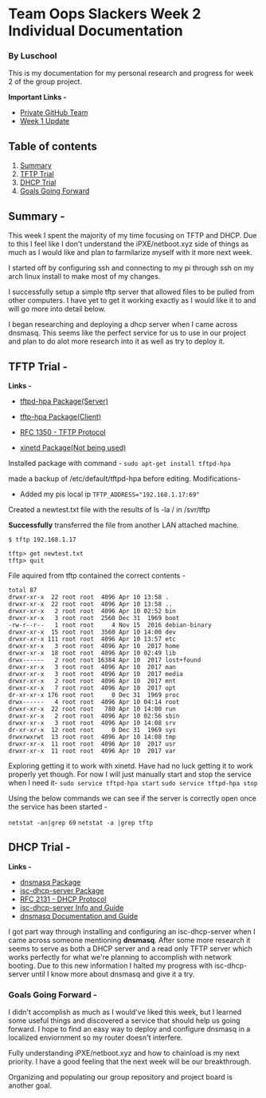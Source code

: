 # Team Oops Slackers Week 2 Individual Documentation
### By Luschool

This is my documentation for my personal research and progress for week 2 of the group project.

**Important Links -**
* [Private GitHub Team](https://github.com/orgs/FOSSClass/teams/oops-slackers)
* [Week 1 Update](https://github.com/luschool/oopsslackerstemp/blob/master/OopsSlackersWeek1Individual.md)

## Table of contents
1. [Summary](#sum)
2. [TFTP Trial](#tftp)
3. [DHCP Trial](#dhcp)
4. [Goals Going Forward](#future)

<a name="sum"></a>

## Summary -  

This week I spent the majority of my time focusing on TFTP and DHCP. Due to this I feel like I don't understand the iPXE/netboot.xyz
side of things as much as I would like and plan to farmilarize myself with it more next week. 

I started off by configuring ssh and connecting to my pi through ssh on my arch linux install to make most of my changes. 

I successfully setup a simple tftp server that allowed files to be pulled from other computers. I have yet to get it working
exactly as I would like it to and will go more into detail below. 

I began researching and deploying a dhcp server when I came across dnsmasq. This seems like the perfect service for us to use
in our project and plan to do alot more research into it as well as try to deploy it. 


<a name="research"></a>

## TFTP Trial - 

**Links -**
* [tftpd-hpa Package(Server)](https://packages.debian.org/stretch/tftpd-hpa)
* [tftp-hpa Package(Client)](https://packages.debian.org/stretch/tftp-hpa)
* [RFC 1350 - TFTP Protocol](https://tools.ietf.org/html/rfc1350)

* [xinetd Package(Not being used)](https://packages.debian.org/stretch/xinetd)

Installed package with command -
`sudo apt-get install tftpd-hpa`

made a backup of /etc/default/tftpd-hpa before editing. 
Modifications- 
* Added my pis local ip `TFTP_ADDRESS="192.168.1.17:69"`

Created a newtest.txt file with the results of ls -la / in /svr/tftp

**Successfully** transferred the file from another LAN attached machine.
```
$ tftp 192.168.1.17

tftp> get newtest.txt
tftp> quit
```
File aquired from tftp contained the correct contents - 
```
total 87
drwxr-xr-x  22 root root  4096 Apr 10 13:58 .
drwxr-xr-x  22 root root  4096 Apr 10 13:58 ..
drwxr-xr-x   2 root root  4096 Apr 10 02:52 bin
drwxr-xr-x   3 root root  2560 Dec 31  1969 boot
-rw-r--r--   1 root root     4 Nov 15  2016 debian-binary
drwxr-xr-x  15 root root  3560 Apr 10 14:00 dev
drwxr-xr-x 111 root root  4096 Apr 10 13:57 etc
drwxr-xr-x   3 root root  4096 Apr 10  2017 home
drwxr-xr-x  18 root root  4096 Apr 10 02:49 lib
drwx------   2 root root 16384 Apr 10  2017 lost+found
drwxr-xr-x   3 root root  4096 Apr 10  2017 man
drwxr-xr-x   3 root root  4096 Apr 10  2017 media
drwxr-xr-x   2 root root  4096 Apr 10  2017 mnt
drwxr-xr-x   7 root root  4096 Apr 10  2017 opt
dr-xr-xr-x 176 root root     0 Dec 31  1969 proc
drwx------   4 root root  4096 Apr 10 04:14 root
drwxr-xr-x  22 root root   780 Apr 10 14:00 run
drwxr-xr-x   2 root root  4096 Apr 10 02:56 sbin
drwxr-xr-x   3 root root  4096 Apr 10 14:08 srv
dr-xr-xr-x  12 root root     0 Dec 31  1969 sys
drwxrwxrwt  13 root root  4096 Apr 10 14:08 tmp
drwxr-xr-x  11 root root  4096 Apr 10  2017 usr
drwxr-xr-x  11 root root  4096 Apr 10  2017 var
```

Exploring getting it to work with xinetd. Have had no luck getting it to work properly
yet though. For now I will just manually start and stop the service when I need it-
`sudo service tftpd-hpa start`
`sudo service tftpd-hpa stop`

Using the below commands we can see if the server is correctly open once the service
has been started -

`netstat -an|grep 69`
`netstat -a |grep tftp`

<a name="dhcp"></a>

## DHCP Trial -  

**Links -**
* [dnsmasq Package](https://packages.debian.org/stretch/dnsmasq)
* [isc-dhcp-server Package](https://packages.debian.org/stretch/isc-dhcp-server)
* [RFC 2131 - DHCP Protocol](https://tools.ietf.org/html/rfc2131)
* [isc-dhcp-server Info and Guide](http://my-music.mine.nu/images/rpi_raspbianwheezy_dhcp_server.pdf)
* [dnsmasq Documentation and Guide](https://www.raspberrypi.org/learning/networking-lessons/lesson-3/plan/)


I got part way through installing and configuring an isc-dhcp-server when I came across
someone mentioning **dnsmasq**. After some more research it seems to serve as both a 
DHCP server and a read only TFTP server which works perfectly for what we're planning to 
accomplish with network booting. Due to this new information I halted my progress with isc-dhcp-server
until I know more about dnsmasq and give it a try. 


<a name="future"></a>

### Goals Going Forward -  

I didn't accomplish as much as I would've liked this week, but I learned some useful things 
and discovered a service that should help us going forward. I hope to find an easy way to deploy
and configure dnsmasq in a localized enviornment so my router doesn't interfere. 

Fully understanding iPXE/netboot.xyz and how to chainload is my next priority. I have a good 
feeling that the next week will be our breakthrough. 

Organizing and populating our group repository and project board is another goal.

